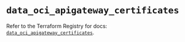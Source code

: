 # `data_oci_apigateway_certificates`

Refer to the Terraform Registry for docs: [`data_oci_apigateway_certificates`](https://registry.terraform.io/providers/oracle/oci/6.18.0/docs/data-sources/apigateway_certificates).
